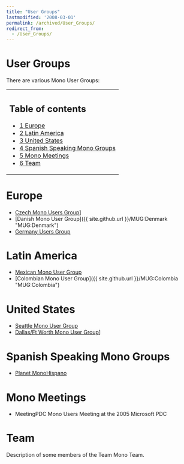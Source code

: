 ```yaml
---
title: "User Groups"
lastmodified: '2008-03-01'
permalink: /archived/User_Groups/
redirect_from:
  - /User_Groups/
---
```


User Groups
===========

There are various Mono User Groups:

<table>
<col width="100%" />
<tbody>
<tr class="odd">
<td align="left"><h2>Table of contents</h2>
<ul>
<li><a href="#europe">1 Europe</a></li>
<li><a href="#latin-america">2 Latin America</a></li>
<li><a href="#united-states">3 United States</a></li>
<li><a href="#spanish-speaking-mono-groups">4 Spanish Speaking Mono Groups</a></li>
<li><a href="#mono-meetings">5 Mono Meetings</a></li>
<li><a href="#team">6 Team</a></li>
</ul></td>
</tr>
</tbody>
</table>

Europe
======

-   [Czech Mono Users Group](http://www.czmug.net/)]
-   [Danish Mono User Group]({{ site.github.url }}/MUG:Denmark "MUG:Denmark")
-   [Germany Users Group](http://www.mono-project.de/)

Latin America
=============

-   [Mexican Mono User Group](http://mx.groups.yahoo.com/group/monomx/)
-   [Colombian Mono User Group]({{ site.github.url }}/MUG:Colombia "MUG:Colombia")

United States
=============

-   [Seattle Mono User Group](http://www.mono-seattle.org/)
-   [Dallas/Ft Worth Mono User Group](http://www.mono-dallas.org/)]

Spanish Speaking Mono Groups
============================

-   [Planet MonoHispano](http://planeta.mono-hispano.org)

Mono Meetings
=============

-   MeetingPDC Mono Users Meeting at the 2005 Microsoft PDC

Team
====

Description of some members of the Team Mono Team.

